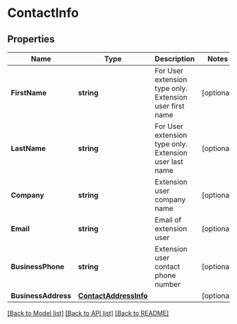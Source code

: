 # ContactInfo

## Properties
Name | Type | Description | Notes
------------ | ------------- | ------------- | -------------
**FirstName** | **string** | For User extension type only. Extension user first name | [optional] 
**LastName** | **string** | For User extension type only. Extension user last name | [optional] 
**Company** | **string** | Extension user company name | [optional] 
**Email** | **string** | Email of extension user | [optional] 
**BusinessPhone** | **string** | Extension user contact phone number | [optional] 
**BusinessAddress** | [**ContactAddressInfo**](ContactAddressInfo.md) |  | [optional] 

[[Back to Model list]](../README.md#documentation-for-models) [[Back to API list]](../README.md#documentation-for-api-endpoints) [[Back to README]](../README.md)


